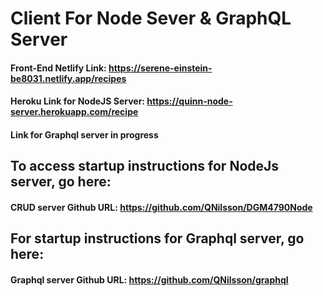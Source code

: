 # Client For Node Sever & GraphQL Server

#### Front-End Netlify Link: https://serene-einstein-be8031.netlify.app/recipes
#### Heroku Link for NodeJS Server: https://quinn-node-server.herokuapp.com/recipe
#### Link for Graphql server in progress

## To access startup instructions for NodeJs server, go here:
#### CRUD server Github URL: https://github.com/QNilsson/DGM4790Node

## For startup instructions for Graphql server, go here:
#### Graphql server Github URL: https://github.com/QNilsson/graphql
